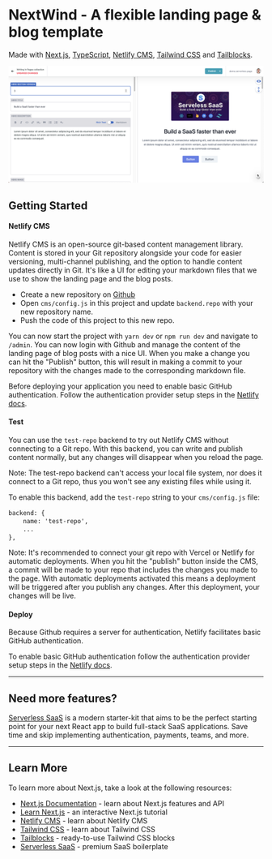 # NextWind - A flexible landing page & blog template

Made with [Next.js](https://nextjs.org/docs), [TypeScript](https://www.typescriptlang.org/), [Netlify CMS](https://www.netlifycms.org/), [Tailwind CSS](https://tailwindcss.com/) and [Tailblocks](https://mertjf.github.io/tailblocks/).

<div align="center">
    <img src="./public/img/screenshot.png" width="800px"</img> 
</div>

## Getting Started

#### Netlify CMS

Netlify CMS is an open-source git-based content management library. Content is stored in your Git repository alongside your code for easier versioning, multi-channel publishing, and the option to handle content updates directly in Git. It's like a UI for editing your markdown files that we use to show the landing page and the blog posts.

- Create a new repository on [Github](https://github.com/)
- Open `cms/config.js` in this project and update `backend.repo` with your new repository name.
- Push the code of this project to this new repo.

You can now start the project with `yarn dev` or `npm run dev` and navigate to `/admin`. You can now login with Github and manage the content of the landing page of blog posts with a nice UI. When you make a change you can hit the "Publish" button, this will result in making a commit to your repository with the changes made to the corresponding markdown file.

Before deploying your application you need to enable basic GitHub authentication. Follow the authentication provider setup steps in the [Netlify docs](https://docs.netlify.com/visitor-access/oauth-provider-tokens/#setup-and-settings).

#### Test

You can use the `test-repo` backend to try out Netlify CMS without connecting to a Git repo. With this backend, you can write and publish content normally, but any changes will disappear when you reload the page.

Note: The test-repo backend can't access your local file system, nor does it connect to a Git repo, thus you won't see any existing files while using it.

To enable this backend, add the `test-repo` string to your `cms/config.js` file:

```
backend: {
    name: 'test-repo',
    ...
},
```

Note: It's recommended to connect your git repo with Vercel or Netlify for automatic deployments. When you hit the "publish" button inside the CMS, a commit will be made to your repo that includes the changes you made to the page. With automatic deployments activated this means a deployment will be triggered after you publish any changes. After this deployment, your changes will be live.

#### Deploy

Because Github requires a server for authentication, Netlify facilitates basic GitHub authentication.

To enable basic GitHub authentication follow the authentication provider setup steps in the [Netlify docs](https://docs.netlify.com/visitor-access/oauth-provider-tokens/#setup-and-settings).

---

## Need more features?

[Serverless SaaS](https://serverless.page) is a modern starter-kit that aims to be the perfect starting point for your next React app to build full-stack SaaS applications. Save time and skip implementing authentication, payments, teams, and more.

---

## Learn More

To learn more about Next.js, take a look at the following resources:

- [Next.js Documentation](https://nextjs.org/docs) - learn about Next.js features and API
- [Learn Next.js](https://nextjs.org/learn) - an interactive Next.js tutorial
- [Netlify CMS](https://www.netlifycms.org/) - learn about Netlify CMS
- [Tailwind CSS](https://tailwindcss.com/) - learn about Tailwind CSS
- [Tailblocks](https://mertjf.github.io/tailblocks/) - ready-to-use Tailwind CSS blocks
- [Serverless SaaS](https://serverless.page) - premium SaaS boilerplate
